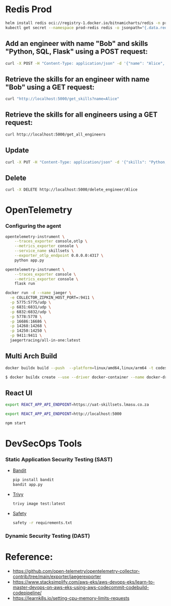 
# Redis Prod
```bash
helm install redis oci://registry-1.docker.io/bitnamicharts/redis -n prod-redis --create-namespace
kubectl get secret --namespace prod-redis redis -o jsonpath="{.data.redis-password}" | base64 -d
```
## Add an engineer with name "Bob" and skills "Python, SQL, Flask" using a POST request:
```bash
curl -X POST -H "Content-Type: application/json" -d '{"name": "Alice", "skills": "Python, SQL, Flask"}' http://localhost:5000/add_engineer
```
## Retrieve the skills for an engineer with name "Bob" using a GET request:
```bash
curl "http://localhost:5000/get_skills?name=Alice"
```
## Retrieve the skills for all engineers using a GET request:
```bash
curl http://localhost:5000/get_all_engineers
```
## Update
```bash
curl -X PUT -H "Content-Type: application/json" -d '{"skills": "Python, Flask, Django"}' http://localhost:5000/update_engineer_skillset/Alice
```
## Delete
```bash
curl -X DELETE http://localhost:5000/delete_engineer/Alice
```

# OpenTelemetry

### Configuring the agent 
```bash
opentelemetry-instrument \
    --traces_exporter console,otlp \
    --metrics_exporter console \
    --service_name skillsets \
    --exporter_otlp_endpoint 0.0.0.0:4317 \
    python app.py
```
```bash
opentelemetry-instrument \
    --traces_exporter console \
    --metrics_exporter console \
    flask run
```
```bash
docker run -d --name jaeger \
  -e COLLECTOR_ZIPKIN_HOST_PORT=:9411 \
  -p 5775:5775/udp \
  -p 6831:6831/udp \
  -p 6832:6832/udp \
  -p 5778:5778 \
  -p 16686:16686 \
  -p 14268:14268 \
  -p 14250:14250 \
  -p 9411:9411 \
  jaegertracing/all-in-one:latest
```
## Multi Arch Build
```bash
docker buildx build --push  --platform=linux/amd64,linux/arm64 -t codesenju/skillsets-api:latest .

$ docker buildx create --use --driver docker-container --name docker-driver

```
## React UI
```bash
export REACT_APP_API_ENDPOINT=https://uat-skillsets.lmasu.co.za

export REACT_APP_API_ENDPOINT=http://localhost:5000

npm start
```
# DevSecOps Tools
### Static Application Security Testing (SAST)
- [Bandit](https://bandit.readthedocs.io/en/latest/start.html)
  ```bash
  pip install bandit
  bandit app.py
  ```
- [Trivy](https://github.com/aquasecurity/trivy)
  ```bash
  trivy image test:latest
  ```
- [Safety](https://pyup.io/safety/)
  ```bash
  safety -r requirements.txt
  ```
### Dynamic Security Testing (DAST)

# Reference:
- https://github.com/open-telemetry/opentelemetry-collector-contrib/tree/main/exporter/jaegerexporter
- https://www.stacksimplify.com/aws-eks/aws-devops-eks/learn-to-master-devops-on-aws-eks-using-aws-codecommit-codebuild-codepipeline/
- https://learnk8s.io/setting-cpu-memory-limits-requests
